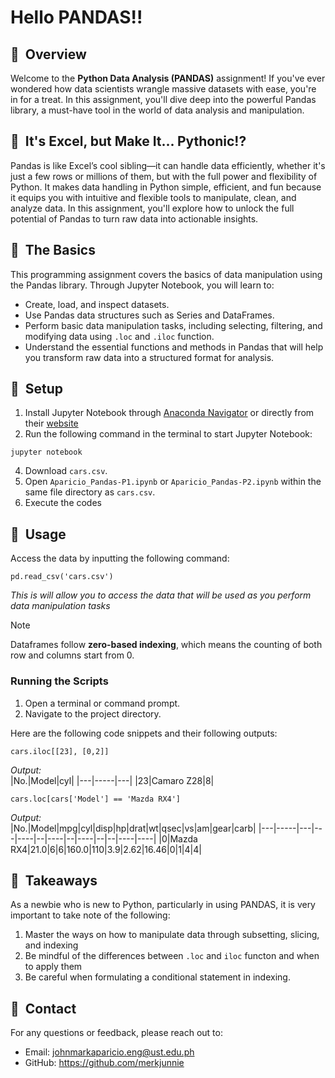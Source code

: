 # **Hello PANDAS!!** 
## 🐼&nbsp;&nbsp;Overview
Welcome to the **Python Data Analysis (PANDAS)** assignment! If you've ever wondered how data scientists wrangle massive datasets with ease, you're in for a treat. In this assignment, you'll dive deep into the powerful Pandas library, a must-have tool in the world of data analysis and manipulation.
## 🐼&nbsp;&nbsp;It's Excel, but Make It... Pythonic!?
Pandas is like Excel’s cool sibling—it can handle data efficiently, whether it's just a few rows or millions of them, but with the full power and flexibility of Python. It makes data handling in Python simple, efficient, and fun because it equips you with intuitive and flexible tools to manipulate, clean, and analyze data. In this assignment, you'll explore how to unlock the full potential of Pandas to turn raw data into actionable insights.
## 🐼&nbsp;&nbsp;The Basics
This programming assignment covers the basics of data manipulation using the Pandas library. Through Jupyter Notebook, you will learn to:
- Create, load, and inspect datasets.
- Use Pandas data structures such as Series and DataFrames.
- Perform basic data manipulation tasks, including selecting, filtering, and modifying data using `.loc` and `.iloc` function.
- Understand the essential functions and methods in Pandas that will help you transform raw data into a structured format for analysis.
## 🐼&nbsp;&nbsp;Setup
1. Install Jupyter Notebook through [Anaconda Navigator](https://www.anaconda.com/download) or directly from their [website](https://jupyter.org)
2. Run the following command in the terminal to start Jupyter Notebook:
```
jupyter notebook
```
4. Download `cars.csv`.
5. Open `Aparicio_Pandas-P1.ipynb` or `Aparicio_Pandas-P2.ipynb` within the same file directory as `cars.csv`.
6. Execute the codes
## 🐼&nbsp;&nbsp;Usage
Access the data by inputting the following command:
```
pd.read_csv('cars.csv')
```
_This is will allow you to access the data that will be used as you perform data manipulation tasks_
> [!NOTE]
> Dataframes follow **zero-based indexing**, which means the counting of both row and columns start from 0.
### Running the Scripts
1. Open a terminal or command prompt.
2. Navigate to the project directory.<br>

Here are the following code snippets and their following outputs: <br>
```
cars.iloc[[23], [0,2]]
```
_Output:_<br>
|No.|Model|cyl|
|---|-----|---|
|23|Camaro Z28|8|
```
cars.loc[cars['Model'] == 'Mazda RX4'] 
```
_Output:_<br>
|No.|Model|mpg|cyl|disp|hp|drat|wt|qsec|vs|am|gear|carb|
|---|-----|---|---|----|--|----|--|----|--|--|----|----|
|0|Mazda RX4|21.0|6|6|160.0|110|3.9|2.62|16.46|0|1|4|4|<br>
## 🐼&nbsp;&nbsp;Takeaways
As a newbie who is new to Python, particularly in using PANDAS, it is very important to take note of the following:
1. Master the ways on how to manipulate data through subsetting, slicing, and indexing
2. Be mindful of the differences between `.loc` and `iloc` functon and when to apply them
3. Be careful when formulating a conditional statement in indexing.
## 🐼&nbsp;&nbsp;Contact
For any questions or feedback, please reach out to:<br>
- Email: johnmarkaparicio.eng@ust.edu.ph <br>
- GitHub: https://github.com/merkjunnie



